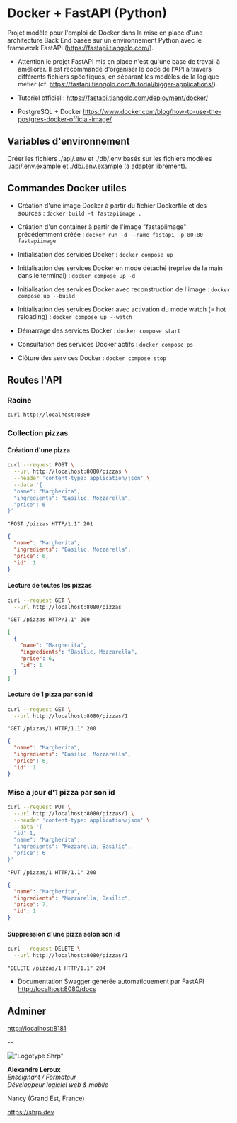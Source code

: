 # Docker + FastAPI (Python)

Projet modèle pour l'emploi de Docker dans la mise en place d'une architecture Back End basée sur un environnement Python avec le framework FastAPI (<https://fastapi.tiangolo.com/>).

- Attention le projet FastAPI mis en place n'est qu'une base de travail à améliorer. Il est recommandé d'organiser le code de l'API à travers différents fichiers spécifiques, en séparant les modèles de la logique métier (cf. <https://fastapi.tiangolo.com/tutorial/bigger-applications/>).

- Tutoriel officiel :
<https://fastapi.tiangolo.com/deployment/docker/>

- PostgreSQL + Docker
<https://www.docker.com/blog/how-to-use-the-postgres-docker-official-image/>

## Variables d'environnement

Créer les fichiers ./api/.env et ./db/.env basés sur les fichiers modèles ./api/.env.example et ./db/.env.example (à adapter librement).

## Commandes Docker utiles

- Création d'une image Docker à partir du fichier Dockerfile et des sources :
`docker build -t fastapiimage .`

- Création d'un container à partir de l'image "fastapiimage" précédemment créée :
`docker run -d --name fastapi -p 80:80 fastapiimage`

- Initialisation des services Docker :
`docker compose up`

- Initialisation des services Docker en mode détaché (reprise de la main dans le terminal) :
`docker compose up -d`

- Initialisation des services Docker avec reconstruction de l'image :
`docker compose up --build`

- Initialisation des services Docker avec activation du mode watch (= hot reloading) :
`docker compose up --watch`

- Démarrage des services Docker :
`docker compose start`

- Consultation des services Docker actifs :
`docker compose ps`

- Clôture des services Docker :
`docker compose stop`

## Routes l'API

### Racine

```sh
curl http://localhost:8080
```

### Collection pizzas

#### Création d'une pizza

```sh
curl --request POST \
  --url http://localhost:8080/pizzas \
  --header 'content-type: application/json' \
  --data '{
  "name": "Margherita",
  "ingredients": "Basilic, Mozzarella",
  "price": 6
}'
```

```http
"POST /pizzas HTTP/1.1" 201
```

```JSON
{
  "name": "Margherita",
  "ingredients": "Basilic, Mozzarella",
  "price": 6,
  "id": 1
}
```

#### Lecture de toutes les pizzas

```sh
curl --request GET \
  --url http://localhost:8080/pizzas
```

```http
"GET /pizzas HTTP/1.1" 200
```

```JSON
[
  {
    "name": "Margherita",
    "ingredients": "Basilic, Mozzarella",
    "price": 6,
    "id": 1
  }
]
```

#### Lecture de 1 pizza par son id

```sh
curl --request GET \
  --url http://localhost:8080/pizzas/1
```

```http
"GET /pizzas/1 HTTP/1.1" 200
```

```JSON
{
  "name": "Margherita",
  "ingredients": "Basilic, Mozzarella",
  "price": 6,
  "id": 1
}
```

### Mise à jour d'1 pizza par son id

```sh
curl --request PUT \
  --url http://localhost:8080/pizzas/1 \
  --header 'content-type: application/json' \
  --data '{
  "id":1,
  "name": "Margherita",
  "ingredients": "Mozzarella, Basilic",
  "price": 6
}'
```

```http
"PUT /pizzas/1 HTTP/1.1" 200
```

```json
{
  "name": "Margherita",
  "ingredients": "Mozzarella, Basilic",
  "price": 7,
  "id": 1
}
```

#### Suppression d'une pizza selon son id

```sh
curl --request DELETE \
  --url http://localhost:8080/pizzas/1
```

```http
"DELETE /pizzas/1 HTTP/1.1" 204
```

- Documentation Swagger générée automatiquement par FastAPI
<http://localhost:8080/docs>

## Adminer

<http://localhost:8181>

--

!["Logotype Shrp"](https://sherpa.one/images/sherpa-logotype.png)

__Alexandre Leroux__  
_Enseignant / Formateur_  
_Développeur logiciel web & mobile_

Nancy (Grand Est, France)

<https://shrp.dev>
